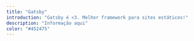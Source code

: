 ```yaml
---
title: "Gatsby"
introduction: "Gatsby é <3. Melhor framework para sites estáticos!"
description: "Informação aqui"
color: "#452475"
---
```

